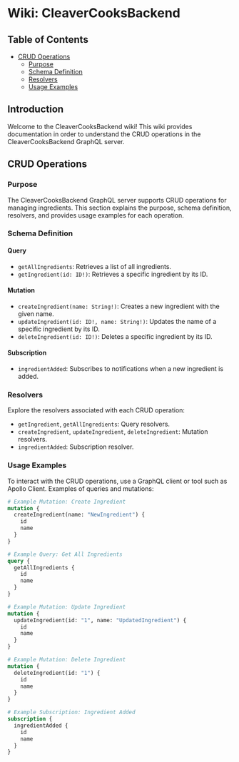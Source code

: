 # Wiki: CleaverCooksBackend

## Table of Contents

- [CRUD Operations](#crud-operations)
    - [Purpose](#purpose)
    - [Schema Definition](#schema-definition)
    - [Resolvers](#resolvers)
    - [Usage Examples](#usage-examples)

## Introduction

Welcome to the CleaverCooksBackend wiki! This wiki provides documentation in order to understand the CRUD operations in the CleaverCooksBackend GraphQL server.

## CRUD Operations

### Purpose

The CleaverCooksBackend GraphQL server supports CRUD operations for managing ingredients. This section explains the purpose, schema definition, resolvers, and provides usage examples for each operation.

### Schema Definition

#### Query

- `getAllIngredients`: Retrieves a list of all ingredients.
- `getIngredient(id: ID!)`: Retrieves a specific ingredient by its ID.

#### Mutation

- `createIngredient(name: String!)`: Creates a new ingredient with the given name.
- `updateIngredient(id: ID!, name: String!)`: Updates the name of a specific ingredient by its ID.
- `deleteIngredient(id: ID!)`: Deletes a specific ingredient by its ID.

#### Subscription

- `ingredientAdded`: Subscribes to notifications when a new ingredient is added.

### Resolvers

Explore the resolvers associated with each CRUD operation:

- `getIngredient`, `getAllIngredients`: Query resolvers.
- `createIngredient`, `updateIngredient`, `deleteIngredient`: Mutation resolvers.
- `ingredientAdded`: Subscription resolver.

### Usage Examples

To interact with the CRUD operations, use a GraphQL client or tool such as Apollo Client. Examples of queries and mutations:

```graphql
# Example Mutation: Create Ingredient
mutation {
  createIngredient(name: "NewIngredient") {
    id
    name
  }
}

# Example Query: Get All Ingredients
query {
  getAllIngredients {
    id
    name
  }
}

# Example Mutation: Update Ingredient
mutation {
  updateIngredient(id: "1", name: "UpdatedIngredient") {
    id
    name
  }
}

# Example Mutation: Delete Ingredient
mutation {
  deleteIngredient(id: "1") {
    id
    name
  }
}

# Example Subscription: Ingredient Added
subscription {
  ingredientAdded {
    id
    name
  }
}
```